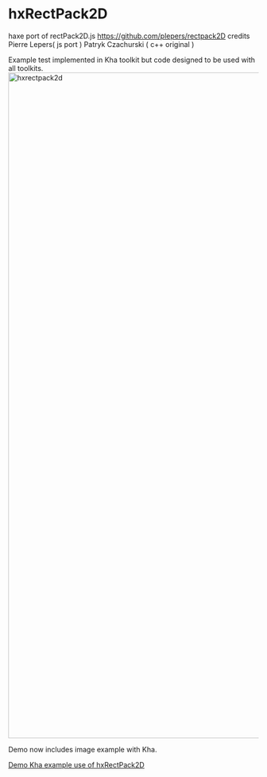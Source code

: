 # hxRectPack2D
haxe port of rectPack2D.js https://github.com/plepers/rectpack2D credits Pierre Lepers( js port ) Patryk Czachurski ( c++ original )

Example test implemented in Kha toolkit but code designed to be used with all toolkits.
<img width="1338" alt="hxrectpack2d" src="https://user-images.githubusercontent.com/20134338/47865415-0cb8da80-ddf4-11e8-9eb1-2593002da4f7.png">

Demo now includes image example with Kha.

[Demo Kha example use of hxRectPack2D](http://nanjizal.github.io/hxRectPack2D/bin/index.html)
